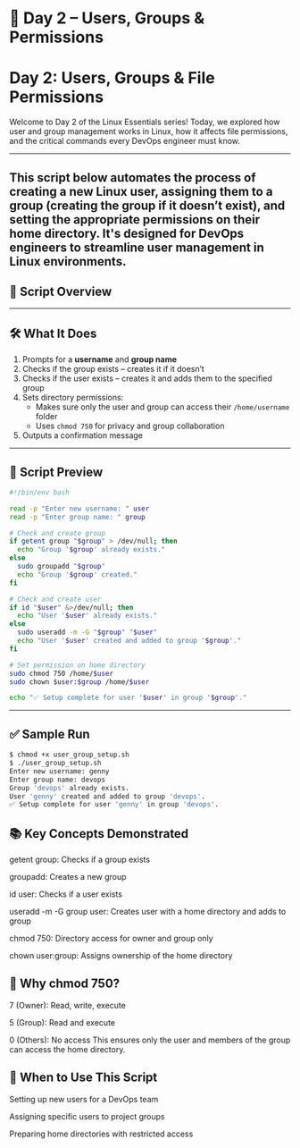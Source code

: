 # 📄 Day 2 – Users, Groups & Permissions
# Day 2: Users, Groups & File Permissions

Welcome to Day 2 of the Linux Essentials series! Today, we explored how user and group management works in Linux, how it affects file permissions, and the critical commands every DevOps engineer must know.

---

This script below automates the process of creating a new Linux user, assigning them to a group (creating the group if it doesn’t exist), and setting the appropriate permissions on their home directory. It's designed for DevOps engineers to streamline user management in Linux environments.
---

## 📜 Script Overview

---

## 🛠️ What It Does

1. Prompts for a **username** and **group name**
2. Checks if the group exists – creates it if it doesn’t
3. Checks if the user exists – creates it and adds them to the specified group
4. Sets directory permissions:
   - Makes sure only the user and group can access their `/home/username` folder
   - Uses `chmod 750` for privacy and group collaboration
5. Outputs a confirmation message

---

## 📜 Script Preview

```bash
#!/bin/env bash

read -p "Enter new username: " user
read -p "Enter group name: " group

# Check and create group
if getent group "$group" > /dev/null; then
  echo "Group '$group' already exists."
else
  sudo groupadd "$group"
  echo "Group '$group' created."
fi

# Check and create user
if id "$user" &>/dev/null; then
  echo "User '$user' already exists."
else
  sudo useradd -m -G "$group" "$user"
  echo "User '$user' created and added to group '$group'."
fi

# Set permission on home directory
sudo chmod 750 /home/$user
sudo chown $user:$group /home/$user

echo "✅ Setup complete for user '$user' in group '$group'."
```
---
## ✅ Sample Run

```bash
$ chmod +x user_group_setup.sh
$ ./user_group_setup.sh
Enter new username: genny
Enter group name: devops
Group 'devops' already exists.
User 'genny' created and added to group 'devops'.
✅ Setup complete for user 'genny' in group 'devops'.
```

## 📚 Key Concepts Demonstrated
getent group: Checks if a group exists

groupadd: Creates a new group

id user: Checks if a user exists

useradd -m -G group user: Creates user with a home directory and adds to group

chmod 750: Directory access for owner and group only

chown user:group: Assigns ownership of the home directory

## 🔐 Why chmod 750?
7 (Owner): Read, write, execute

5 (Group): Read and execute

0 (Others): No access
This ensures only the user and members of the group can access the home directory.

## 🚀 When to Use This Script
Setting up new users for a DevOps team

Assigning specific users to project groups

Preparing home directories with restricted access

